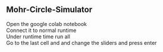 <h2>Mohr-Circle-Simulator</h2>
Open the google colab notebook
<br>
Connect it to normal runtime
<br>
Under runtime time run all
<br>
Go to the last cell and and change the sliders and press enter

